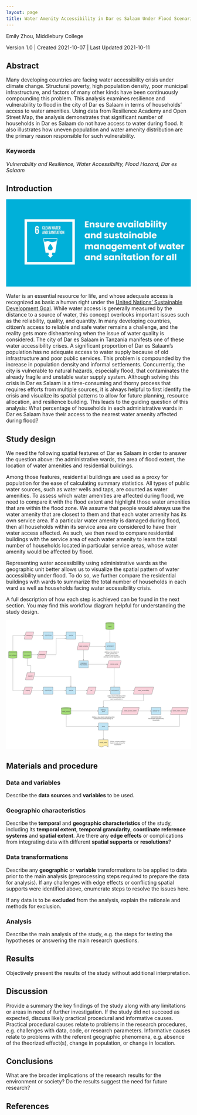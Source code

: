 ```yaml
---
layout: page
title: Water Amenity Accessibility in Dar es Salaam Under Flood Scenario
---
```


Emily Zhou, Middlebury College  

Version 1.0 | Created 2021-10-07 | Last Updated 2021-10-11  

## Abstract

Many developing countries are facing water accessibility crisis under climate change. Structural poverty, high population density, poor municipal infrastructure, and factors of many other kinds have been continuously compounding this problem. This analysis examines resilience and vulnerability to flood in the city of Dar es Salaam in terms of households’ access to water amenities. Using data from Resilience Academy and Open Street Map, the analysis demonstrates that significant number of households in Dar es Salaam do not have access to water during flood. It also illustrates how uneven population and water amenity distribution are the primary reason responsible for such vulnerability.

### Keywords

*Vulnerability and Resilience, Water Accessibility, Flood Hazard, Dar es Salaam*


## Introduction

![sdg](assets/water.jpg)

Water is an essential resource for life, and whose adequate access is recognized as basic a human right under the [United Nations’ Sustainable Development Goal](https://www.unwater.org/water-facts/human-rights/). While water access is generally measured by the distance to a source of water, this concept overlooks important issues such as the reliability, quality, and quantity. In many developing countries, citizen’s access to reliable and safe water remains a challenge, and the reality gets more disheartening when the issue of water quality is considered. The city of Dar es Salaam in Tanzania manifests one of these water accessibility crises. A significant proportion of Dar es Salaam’s population has no adequate access to water supply because of old infrastructure and poor public services. This problem is compounded by the increase in population density and informal settlements. Concurrently, the city is vulnerable to natural hazards, especially flood, that contaminates the already fragile and unstable water supply system. Although solving this crisis in Dar es Salaam is a time-consuming and thorny process that requires efforts from multiple sources, it is always helpful to first identify the crisis and visualize its spatial patterns to allow for future planning, resource allocation, and resilience building. This leads to the guiding question of this analysis: What percentage of households in each administrative wards in Dar es Salaam have their access to the nearest water amenity affected during flood?

## Study design

We need the following spatial features of Dar es Salaam in order to answer the question above: the administrative wards, the area of flood extent, the location of water amenities and residential buildings.

Among those features, residential buildings are used as a proxy for population for the ease of calculating summary statistics. All types of public water sources, such as water wells and taps, are counted as water amenities. To assess which water amenities are affected during flood, we need to compare it with the flood extent and highlight those water amenities that are within the flood zone. We assume that people would always use the water amenity that are closest to them and that each water amenity has its own service area. If a particular water amenity is damaged during flood, then all households within its service area are considered to have their water access affected. As such, we then need to compare residential buildings with the service area of each water amenity to learn the total number of households located in particular service areas, whose water amenity would be affected by flood.

Representing water accessibility using administrative wards as the geographic unit better allows us to visualize the spatial pattern of water accessibility under flood. To do so, we further compare the residential buildings with wards to summarize the total number of households in each ward as well as households facing water accessibility crisis.

A full description of how each step is achieved can be found in the next section. You may find this workflow diagram helpful for understanding the study design.

![wf](assets/dsm_workflow.jpeg)


## Materials and procedure

### Data and variables

Describe the **data sources** and **variables** to be used.

### Geographic characteristics

Describe the **temporal** and **geographic characteristics** of the study, including its **temporal extent**, **temporal granularity**, **coordinate reference systems** and **spatial extent**. Are there any **edge effects** or complications from integrating data with different **spatial supports** or **resolutions**?

### Data transformations

Describe any **geographic** or **variable** transformations to be applied to data prior to the main analysis (preprocessing steps required to prepare the data for analysis). If any challenges with edge effects or conflicting spatial supports were identified above, enumerate steps to resolve the issues here.

If any data is to be **excluded** from the analysis, explain the rationale and methods for exclusion.

### Analysis

Describe the main analysis of the study, e.g. the steps for testing the hypotheses or answering the main research questions.

## Results

Objectively present the results of the study without additional interpretation.

## Discussion

Provide a summary the key findings of the study along with any limitations or areas in need of further investigation. If the study did not succeed as expected, discuss likely practical procedural and informative causes. Practical procedural causes relate to problems in the research procedures, e.g. challenges with data, code, or research parameters. Informative causes relate to problems with the referent geographic phenomena, e.g. absence of the theorized effect(s), change in population, or change in location.

## Conclusions

What are the broader implications of the research results for the environment or society? Do the results suggest the need for future research?

## References
